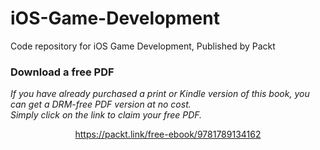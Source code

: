 # iOS-Game-Development
Code repository for iOS Game Development, Published by Packt
### Download a free PDF

 <i>If you have already purchased a print or Kindle version of this book, you can get a DRM-free PDF version at no cost.<br>Simply click on the link to claim your free PDF.</i>
<p align="center"> <a href="https://packt.link/free-ebook/9781789134162">https://packt.link/free-ebook/9781789134162 </a> </p>